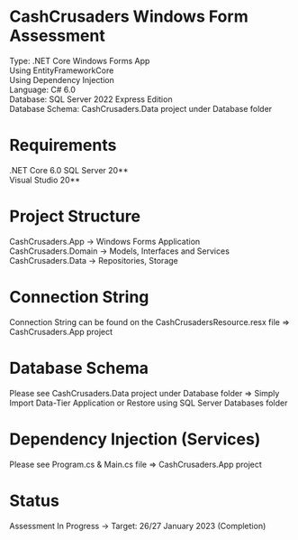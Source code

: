 # CashCrusaders Windows Form Assessment
Type: .NET Core Windows Forms App  
Using EntityFrameworkCore  
Using Dependency Injection  
Language: C# 6.0  
Database: SQL Server 2022 Express Edition  
Database Schema: CashCrusaders.Data project under Database folder
# Requirements
.NET Core 6.0
SQL Server 20**  
Visual Studio 20**  
# Project Structure
CashCrusaders.App -> Windows Forms Application  
CashCrusaders.Domain -> Models, Interfaces and Services  
CashCrusaders.Data -> Repositories, Storage  
# Connection String
Connection String can be found on the CashCrusadersResource.resx file => CashCrusaders.App project  
# Database Schema
Please see CashCrusaders.Data project under Database folder => Simply Import Data-Tier Application or Restore using SQL Server Databases folder  
# Dependency Injection (Services)
Please see Program.cs & Main.cs file => CashCrusaders.App project  
# Status
Assessment In Progress -> Target: 26/27 January 2023 (Completion)
